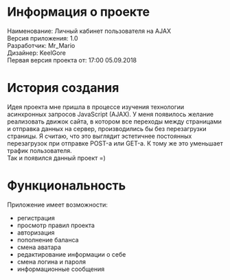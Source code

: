 # Информация о проекте

Наименование: Личный кабинет пользователя на AJAX<br />
Версия приложения: 1.0<br />
Разработчик: Mr_Mario<br />
Дизайнер: KeelGore<br />
Первая версия проекта от: 17:00 05.09.2018<br />

# История создания

Идея проекта мне пришла в процессе изучения технологии асинхронных запросов JavaScript (AJAX).
У меня появилось желание реализовать движок сайта, в котором все переходы между страницами и отправка данных на сервер, производились бы без перезагрузки страницы.
Я считаю, что это выглядит эстетичнее постоянных перезагрузок при отправке POST-а или GET-а. К тому же это уменьшает трафик пользователя.<br />
Так и появился данный проект =)

# Функциональность

Приложение имеет возможности:
- регистрация
- просмотр правил проекта
- авторизация
- пополнение баланса
- смена аватара
- редактирование информации о себе
- смена логина и пароля
- информационные сообщения
